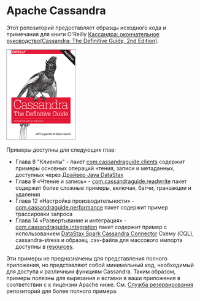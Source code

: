 # Apache Cassandra
Этот репозиторий предоставляет образцы исходного кода и примечания для книги O'Reilly
[Кассандра: окончательное руководство(Cassandra: The Definitive Guide, 2nd Edition)](http://shop.oreilly.com/product/0636920043041.do).

![Book Cover](docs/cassandra-tdg.jpg)

Примеры доступны для следующих глав:

* Глава 8 "Клиенты" - пакет [com.cassandraguide.clients](/cassandra-tdg/src/com/cassandraguide/clients) содержит
примеры основных операций чтения, записи и метаданных, доступных через
[Драйвер Java DataStax](https://github.com/datastax/java-driver)
* Глава 9 «Чтение и запись» - [com.cassandraguide.readwrite](/cassandra-tdg/src/com/cassandraguide/readwrite) 
пакет содержит более сложные примеры, включая, батчи, транзакции и удаления
* Глава 12 «Настройка производительности» - [com.cassandraguide.performance](/cassandra-tdg/src/com/cassandraguide/performance) 
пакет содержит пример трассировки запроса
* Глава 14 «Развертывание и интеграция»  - [com.cassandraguide.integration](/cassandra-tdg/src/com/cassandraguide/integration) 
пакет содержит пример с использованием [DataStax Spark Cassandra Connector](https://github.com/datastax/spark-cassandra-connector)
Схему (CQL), cassandra-stress и образец .csv-файла для массового импорта доступны в [resources](/cassandra-tdg/resources).

Эти примеры не предназначены для представления полного приложения, но представляют собой минимальный код, необходимый 
для доступа к различным функциям Cassandra. Таким образом, примеры полезны для вырезания и вставки в ваши приложения в 
соответствии с к лицензии Apache ниже. См. [Служба резервирования](https://github.com/jeffreyscarpenter/reservation-service)
репозиторий для более полного примера.
